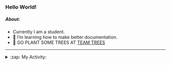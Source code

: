 ### Hello World!

##### About:
- Currently I am a student.
- 🌱 I’m learning how to make better documentation.
- 🌱 GO PLANT SOME TREES AT [TEAM TREES](https://teamtrees.org/)

---
<details>
  <summary>:zap: My Activity:</summary>
  
<!--START_SECTION:waka-->
![Code Time](http://img.shields.io/badge/Code%20Time-1%2C215%20hrs%206%20mins-blue)

**I'm a Night 🦉** 

```text
🌞 Morning                1927 commits        ███░░░░░░░░░░░░░░░░░░░░░░   10.15 % 
🌆 Daytime                6424 commits        ████████░░░░░░░░░░░░░░░░░   33.85 % 
🌃 Evening                5449 commits        ███████░░░░░░░░░░░░░░░░░░   28.72 % 
🌙 Night                  5176 commits        ███████░░░░░░░░░░░░░░░░░░   27.28 % 
```
📅 **I'm Most Productive on Wednesday** 

```text
Monday                   2654 commits        ███░░░░░░░░░░░░░░░░░░░░░░   13.99 % 
Tuesday                  2597 commits        ███░░░░░░░░░░░░░░░░░░░░░░   13.69 % 
Wednesday                4448 commits        ██████░░░░░░░░░░░░░░░░░░░   23.44 % 
Thursday                 2480 commits        ███░░░░░░░░░░░░░░░░░░░░░░   13.07 % 
Friday                   1999 commits        ███░░░░░░░░░░░░░░░░░░░░░░   10.53 % 
Saturday                 1640 commits        ██░░░░░░░░░░░░░░░░░░░░░░░   08.64 % 
Sunday                   3158 commits        ████░░░░░░░░░░░░░░░░░░░░░   16.64 % 
```


📊 **This Week I Spent My Time On** 

```text
🔥 Editors: 
VS Code                  7 hrs 2 mins        █████████████████████████   100.00 % 

🐱‍💻 Projects: 
chacha-chaudhary-web     2 hrs 45 mins       ██████████░░░░░░░░░░░░░░░   39.27 % 
weLoveHacktoberfest      1 hr 23 mins        █████░░░░░░░░░░░░░░░░░░░░   19.86 % 
namami-gange-chatbot     1 hr 4 mins         ████░░░░░░░░░░░░░░░░░░░░░   15.19 % 
py-series                47 mins             ███░░░░░░░░░░░░░░░░░░░░░░   11.37 % 
giveth-dapps-v2          38 mins             ██░░░░░░░░░░░░░░░░░░░░░░░   09.23 % 
```


 Last Updated on 28/09/2023 11:10:29 UTC
<!--END_SECTION:waka-->
</details>
